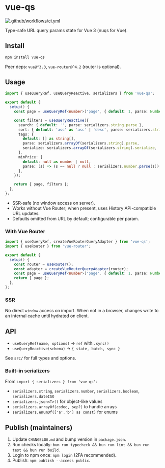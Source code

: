 # vue-qs

[![.github/workflows/ci.yml](https://github.com/iamsomraj/vue-qs/actions/workflows/ci.yml/badge.svg)](https://github.com/iamsomraj/vue-qs/actions/workflows/ci.yml)

Type-safe URL query params state for Vue 3 (nuqs for Vue).

## Install

```sh
npm install vue-qs
```

Peer deps: `vue@^3.3`, `vue-router@^4.2` (router is optional).

## Usage

```ts
import { useQueryRef, useQueryReactive, serializers } from 'vue-qs';

export default {
  setup() {
    const page = useQueryRef<number>('page', { default: 1, parse: Number });

    const filters = useQueryReactive({
      search: { default: '', parse: serializers.string.parse },
      sort: { default: 'asc' as 'asc' | 'desc', parse: serializers.string.parse },
      tags: {
        default: [] as string[],
        parse: serializers.arrayOf(serializers.string).parse,
        serialize: serializers.arrayOf(serializers.string).serialize,
      },
      minPrice: {
        default: null as number | null,
        parse: (s) => (s == null ? null : serializers.number.parse(s)),
      },
    });

    return { page, filters };
  },
};
```

- SSR-safe (no window access on server).
- Works without Vue Router; when present, uses History API-compatible URL updates.
- Defaults omitted from URL by default; configurable per param.

### With Vue Router

```ts
import { useQueryRef, createVueRouterQueryAdapter } from 'vue-qs';
import { useRouter } from 'vue-router';

export default {
  setup() {
    const router = useRouter();
    const adapter = createVueRouterQueryAdapter(router);
    const page = useQueryRef<number>('page', { default: 1, parse: Number, adapter });
    return { page };
  },
};
```

### SSR

No direct `window` access on import. When not in a browser, changes write to an internal cache until hydrated on client.

## API

- `useQueryRef(name, options)` -> `ref` with `.sync()`
- `useQueryReactive(schema)` -> `{ state, batch, sync }`

See `src/` for full types and options.

### Built-in serializers

From `import { serializers } from 'vue-qs'`:

- `serializers.string`, `serializers.number`, `serializers.boolean`, `serializers.dateISO`
- `serializers.json<T>()` for object-like values
- `serializers.arrayOf(codec, sep?)` to handle arrays
- `serializers.enumOf(['a','b'] as const)` for enums

## Publish (maintainers)

1. Update `CHANGELOG.md` and bump version in `package.json`.
2. Run checks locally: `bun run typecheck && bun run lint && bun run test && bun run build`.
3. Login to npm once: `npm login` (2FA recommended).
4. Publish: `npm publish --access public`.
